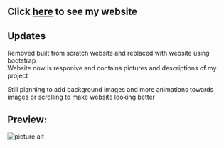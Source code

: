 ## Click <a href="https://briancheung1.github.io/" target="_blank">here</a> to see my website

## Updates
Removed built from scratch website and replaced with website using bootstrap\
Website now is responive and contains pictures and descriptions of my project

Still planning to add background images and more animations towards images or scrolling to make website looking better

## Preview:

![picture alt](https://i.imgur.com/wJDCE6N.png "Title is optional")
